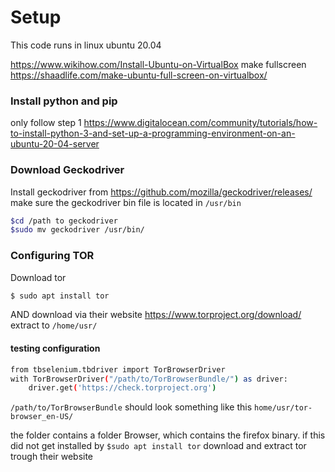 # Setup 
This code runs in linux ubuntu 20.04

https://www.wikihow.com/Install-Ubuntu-on-VirtualBox
make fullscreen
https://shaadlife.com/make-ubuntu-full-screen-on-virtualbox/


### Install python and pip
only follow step 1
https://www.digitalocean.com/community/tutorials/how-to-install-python-3-and-set-up-a-programming-environment-on-an-ubuntu-20-04-server


### Download Geckodriver
Install geckodriver from https://github.com/mozilla/geckodriver/releases/
make sure the geckodriver bin file is located in ```/usr/bin```
```bash
$cd /path to geckodriver
$sudo mv geckodriver /usr/bin/
```

### Configuring TOR

Download tor
```bash
$ sudo apt install tor
```
AND download via their website https://www.torproject.org/download/
extract to ```/home/usr/```

#### testing configuration

```bash 
from tbselenium.tbdriver import TorBrowserDriver
with TorBrowserDriver("/path/to/TorBrowserBundle/") as driver:
    driver.get('https://check.torproject.org')
```
```/path/to/TorBrowserBundle``` should look something like this ```home/usr/tor-browser_en-US/```

the folder contains a folder Browser, which contains the firefox binary.
if this did not get installed by ```$sudo apt install tor``` download and extract tor trough their website
    



